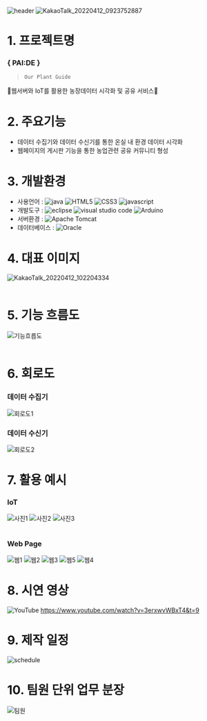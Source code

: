 ![header](https://capsule-render.vercel.app/api?type=soft&color=357653&height=100&section=header&text=WELCOME%20render&fontSize=45&fontColor=FFFFFF)
![KakaoTalk_20220412_0923752887](https://user-images.githubusercontent.com/101301693/162855362-d518edf8-bf17-48cc-a4fa-0540d8dc1127.png)
# 1. 프로젝트명
### { PAI:DE }
>     Our Plant Guide
🌲웹서버와 IoT를 활용한 농장데이터 시각화 및 공유 서비스🌲

# 2. 주요기능
* 데이터 수집기와 데이터 수신기를 통한 온실 내 환경 데이터 시각화
* 웹페이지의 게시판 기능을 통한 농업관련 공유 커뮤니티 형성

# 3. 개발환경
* 사용언어 : <img alt="java" src ="https://img.shields.io/badge/Java-007396.svg?&style=for-the-badge&logo=java&logoColor=white"/> <img alt="HTML5" src ="https://img.shields.io/badge/HTML5-E34F26.svg?&style=for-the-badge&logo=html5&logoColor=white"/> <img alt="CSS3" src ="https://img.shields.io/badge/CSS3-1572B6.svg?&style=for-the-badge&logo=css3&logoColor=white"/> <img alt="javascript" src ="https://img.shields.io/badge/JavaScript-F7DF1E.svg?&style=for-the-badge&logo=javascript&logoColor=black"/>
* 개발도구 : <img alt="eclipse" src ="https://img.shields.io/badge/Eclipse IDE-2C2255.svg?&style=for-the-badge&logo=eclipse ide&logoColor=white"/> <img alt="visual studio code" src ="https://img.shields.io/badge/visual studio code-007ACC.svg?&style=for-the-badge&logo=visual studio code&logoColor=white"/> <img alt="Arduino" src ="https://img.shields.io/badge/Arduino-00979D.svg?&style=for-the-badge&logo=Arduino&logoColor=white"/> 
* 서버환경 :  <img alt="Apache Tomcat" src ="https://img.shields.io/badge/Apache Tomcat-F8DC75.svg?&style=for-the-badge&logo=Apache Tomcat&logoColor=black"/>
* 데이터베이스 :  <img alt="Oracle" src ="https://img.shields.io/badge/Oracle-F80000.svg?&style=for-the-badge&logo=Oracle&logoColor=white"/>

# 4. 대표 이미지
![KakaoTalk_20220412_102204334](https://user-images.githubusercontent.com/101301693/162859738-27071389-cdd5-4caf-a060-f37e30e738f9.png)
<br>
<br>
# 5. 기능 흐름도
![기능흐릅도](https://user-images.githubusercontent.com/101301693/162859826-246cac24-fb5f-4f5c-8326-1109aff5fb4b.png)
<br>
<br>
# 6. 회로도
### 데이터 수집기
![회로도1](https://user-images.githubusercontent.com/101301693/162860704-f89fa83a-b3b3-4469-a3b5-23da6d052792.png)
<br>
### 데이터 수신기
![회로도2](https://user-images.githubusercontent.com/101301693/162860728-3c3242cc-ce8a-4601-9878-cae94b18c1d2.png)
<br>
# 7. 활용 예시
### IoT
![사진1](https://user-images.githubusercontent.com/101301693/162862482-a39d1dd2-c426-4043-b9a9-3b12ee1fa413.jpg)
![사진2](https://user-images.githubusercontent.com/101301693/162862502-b1b54349-ef13-467f-8566-8b5747a35de6.png)
![사진3](https://user-images.githubusercontent.com/101301693/162862528-a5a116b3-6a2a-47e6-91c4-3aa71939071c.png)
<br>
<br>
### Web Page
![웹1](https://user-images.githubusercontent.com/101301693/162864499-aef2ca9d-eee6-477f-9dde-13bb6a307a87.png)
![웹2](https://user-images.githubusercontent.com/101301693/162864525-7fb8ee3a-ef72-45ba-adb6-323c3c637869.png)
![웹3](https://user-images.githubusercontent.com/101301693/162864531-02093c55-6e3f-4bf3-8ba7-e485209d0ef1.png)
![웹5](https://user-images.githubusercontent.com/101301693/162864562-8d80b37b-fcf5-4be6-81ec-32e5f9c72535.png)
![웹4](https://user-images.githubusercontent.com/101301693/162864572-270dc17e-a0ba-44f7-88d7-58631171843e.png)
<br>
# 8. 시연 영상
<img alt="YouTube" src ="https://img.shields.io/badge/YouTube-FF0000.svg?&style=for-the-badge&logo=YouTube&logoColor=white"/> https://www.youtube.com/watch?v=3erxwvWBxT4&t=9

# 9. 제작 일정
![schedule](https://user-images.githubusercontent.com/101301693/162860278-dc90e92c-e205-402b-8217-68149ea281b6.png)
<br>

# 10. 팀원 단위 업무 분장
![팀원](https://user-images.githubusercontent.com/101301693/162861045-6e0df630-61c0-486f-a612-7d0ebfc4ce41.png)
